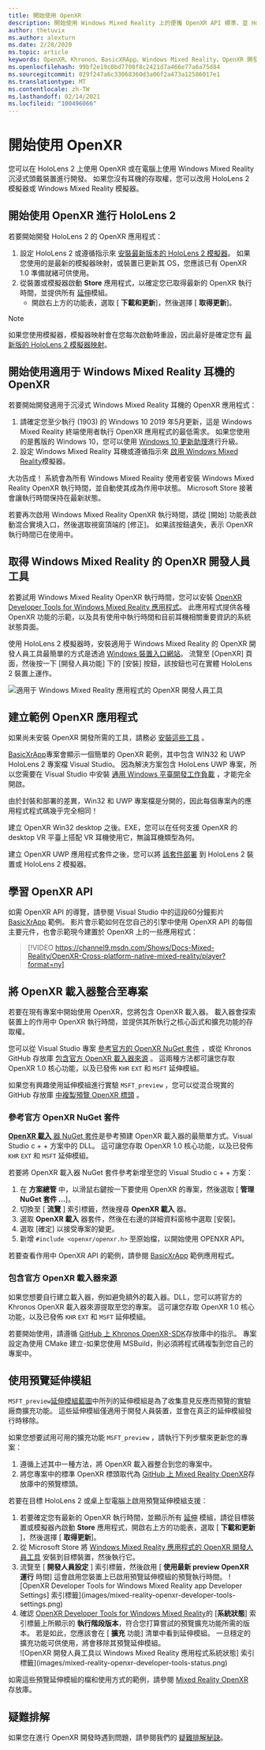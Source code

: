 ```yaml
---
title: 開始使用 OpenXR
description: 開始使用 Windows Mixed Reality 上的便攜 OpenXR API 標準，並 HoloLens 2 耳機。
author: thetuvix
ms.author: alexturn
ms.date: 2/28/2020
ms.topic: article
keywords: OpenXR、Khronos、BasicXRApp、Windows Mixed Reality、OpenXR 開發人員工具、DirectX、原生、原生應用程式、自訂引擎、中介軟體、使用者入門、101、預覽延伸模組、OpenXR 執行階段版本、系統狀態
ms.openlocfilehash: 99bf2e19c0bd7708f8c2421d7a466e77a6a75d84
ms.sourcegitcommit: 029f247a6c33068360d3a06f2a473a12586017e1
ms.translationtype: MT
ms.contentlocale: zh-TW
ms.lasthandoff: 02/14/2021
ms.locfileid: "100496066"
---
```

# <a name="getting-started-with-openxr"></a>開始使用 OpenXR

您可以在 HoloLens 2 上使用 OpenXR 或在電腦上使用 Windows Mixed Reality 沉浸式頭戴裝置進行開發。  如果您沒有耳機的存取權，您可以改用 HoloLens 2 模擬器或 Windows Mixed Reality 模擬器。

## <a name="getting-started-with-openxr-for-hololens-2"></a>開始使用 OpenXR 進行 HoloLens 2

若要開始開發 HoloLens 2 的 OpenXR 應用程式：

1. 設定 HoloLens 2 或遵循指示來 [安裝最新版本的 HoloLens 2 模擬器](../platform-capabilities-and-apis/using-the-hololens-emulator.md)。 如果您使用的是最新的模擬器映射，或裝置已更新其 OS，您應該已有 OpenXR 1.0 準備就緒可供使用。
2. 從裝置或模擬器啟動 **Store** 應用程式，以確定您已取得最新的 OpenXR 執行時間，並提供所有 [延伸](openxr.md#roadmap)模組。
    * 開啟右上方的功能表，選取 [ **下載和更新**]，然後選擇 [ **取得更新**]。  

> [!NOTE]
> 如果您使用模擬器，模擬器映射會在您每次啟動時重設，因此最好是確定您有 [最新版的 HoloLens 2 模擬器映射](../platform-capabilities-and-apis/using-the-hololens-emulator.md)。

## <a name="getting-started-with-openxr-for-windows-mixed-reality-headsets"></a>開始使用適用于 Windows Mixed Reality 耳機的 OpenXR

若要開始開發適用于沉浸式 Windows Mixed Reality 耳機的 OpenXR 應用程式：

1. 請確定您至少執行 (1903) 的 Windows 10 2019 年5月更新，這是 Windows Mixed Reality 終端使用者執行 OpenXR 應用程式的最低需求。  如果您使用的是舊版的 Windows 10，您可以使用 <a href="https://www.microsoft.com/software-download/windows10" target="_blank">Windows 10 更新助理</a>進行升級。
2. 設定 Windows Mixed Reality 耳機或遵循指示來 [啟用 Windows Mixed Reality](../platform-capabilities-and-apis/using-the-windows-mixed-reality-simulator.md)模擬器。

大功告成！  系統會為所有 Windows Mixed Reality 使用者安裝 Windows Mixed Reality OpenXR 執行時間，並自動使其成為作用中狀態。  Microsoft Store 接著會讓執行時間保持在最新狀態。

若要再次啟用 Windows Mixed Reality OpenXR 執行時間，請從 [開始] 功能表啟動混合實境入口，然後選取視窗頂端的 [修正]。  如果該按鈕遺失，表示 OpenXR 執行時間已在使用中。<br>

## <a name="getting-the-openxr-developer-tools-for-windows-mixed-reality"></a>取得 Windows Mixed Reality 的 OpenXR 開發人員工具

若要試用 Windows Mixed Reality OpenXR 執行時間，您可以安裝 <a href="https://www.microsoft.com/store/productId/9n5cvvl23qbt" target="_blank">OpenXR Developer Tools for Windows Mixed Reality 應用程式</a>。  此應用程式提供各種 OpenXR 功能的示範，以及具有使用中執行時間和目前耳機相關重要資訊的系統狀態頁面。

使用 HoloLens 2 模擬器時，安裝適用于 Windows Mixed Reality 的 OpenXR 開發人員工具最簡單的方式是透過 [Windows 裝置入口網站](../platform-capabilities-and-apis/using-the-windows-device-portal.md)。 流覽至 [OpenXR] 頁面，然後按一下 [開發人員功能] 下的 [安裝] 按鈕，該按鈕也可在實體 HoloLens 2 裝置上運作。

![適用于 Windows Mixed Reality 應用程式的 OpenXR 開發人員工具](images/mixed-reality-openxr-developer-tools.png)

## <a name="building-a-sample-openxr-app"></a>建立範例 OpenXR 應用程式

如果尚未安裝 OpenXR 開發所需的工具，請務必 [安裝這些工具](../install-the-tools.md) 。

<a href="https://github.com/microsoft/OpenXR-MixedReality/tree/master/samples/BasicXrApp" target="_blank">BasicXrApp</a>專案會顯示一個簡單的 OpenXR 範例，其中包含 WIN32 和 UWP HoloLens 2 專案檔 Visual Studio。 因為解決方案包含 HoloLens UWP 專案，所以您需要在 Visual Studio 中安裝 [通用 Windows 平臺開發工作負載](../install-the-tools.md#installation-checklist) ，才能完全開啟。

由於封裝和部署的差異，Win32 和 UWP 專案檔是分開的，因此每個專案內的應用程式程式碼幾乎完全相同！

建立 OpenXR Win32 desktop 之後。EXE，您可以在任何支援 OpenXR 的 desktop VR 平臺上搭配 VR 耳機使用它，無論耳機類型為何。

建立 OpenXR UWP 應用程式套件之後，您可以將 [該套件部署](../platform-capabilities-and-apis/using-visual-studio.md) 到 HoloLens 2 裝置或 HoloLens 2 模擬器。

## <a name="learning-the-openxr-api"></a>學習 OpenXR API

如需 OpenXR API 的導覽，請參閱 Visual Studio 中的這段60分鐘影片 <a href="https://github.com/microsoft/OpenXR-MixedReality/tree/master/samples/BasicXrApp" target="_blank">BasicXrApp</a> 範例。  影片會示範如何在您自己的引擎中使用 OpenXR API 的每個主要元件，也會示範現今建置於 OpenXR 上的一些應用程式：

>[!VIDEO https://channel9.msdn.com/Shows/Docs-Mixed-Reality/OpenXR-Cross-platform-native-mixed-reality/player?format=ny]

## <a name="integrate-the-openxr-loader-into-a-project"></a>將 OpenXR 載入器整合至專案

若要在現有專案中開始使用 OpenXR，您將包含 OpenXR 載入器。  載入器會探索裝置上的作用中 OpenXR 執行時間，並提供其所執行之核心函式和擴充功能的存取權。

您可以從 Visual Studio 專案 [參考官方的 OpenXR NuGet 套件](#reference-official-openxr-nuget-package) ，或從 Khronos GitHub 存放庫 [包含官方 OpenXR 載入器來源](#include-official-openxr-loader-source) 。  這兩種方法都可讓您存取 OpenXR 1.0 核心功能，以及已發佈 `KHR` `EXT` 和 `MSFT` 延伸模組。

如果您有興趣使用延伸模組進行實驗 `MSFT_preview` ，您可以從混合現實的 GitHub 存放庫 [中複製預覽 OpenXR 標頭](#using-preview-extensions) 。

### <a name="reference-official-openxr-nuget-package"></a>參考官方 OpenXR NuGet 套件

<a href="https://www.nuget.org/packages/OpenXR.Loader/" target="_blank"> **OpenXR 載入** 器 NuGet 套件</a>是參考預建 OpenXR 載入器的最簡單方式。Visual Studio c + + 方案中的 DLL。  這可讓您存取 OpenXR 1.0 核心功能，以及已發佈 `KHR` `EXT` 和 `MSFT` 延伸模組。

若要將 OpenXR 載入器 NuGet 套件參考新增至您的 Visual Studio c + + 方案：
1. 在 **方案總管** 中，以滑鼠右鍵按一下要使用 OpenXR 的專案，然後選取 [ **管理 NuGet 套件 ...**]。
2. 切換至 [ **流覽** ] 索引標籤，然後搜尋 **OpenXR 載入** 器。
3. 選取 **OpenXR 載入** 器套件，然後在右邊的詳細資料窗格中選取 [安裝]。
4. 選取 [確定] 以接受專案的變更。
5. 新增 `#include <openxr/openxr.h>` 至原始檔，以開始使用 OPENXR API。

若要查看作用中 OpenXR API 的範例，請參閱 <a href="https://github.com/microsoft/OpenXR-MixedReality/tree/master/samples/BasicXrApp" target="_blank">BasicXrApp</a> 範例應用程式。

### <a name="include-official-openxr-loader-source"></a>包含官方 OpenXR 載入器來源

如果您想要自行建立載入器，例如避免額外的載入器。DLL，您可以將官方的 Khronos OpenXR 載入器來源提取至您的專案。  這可讓您存取 OpenXR 1.0 核心功能，以及已發佈 `KHR` `EXT` 和 `MSFT` 延伸模組。

若要開始使用，請遵循 <a href="https://github.com/KhronosGroup/OpenXR-SDK" target="_blank">GitHub 上 Khronos OpenXR-SDK</a>存放庫中的指示。  專案設定為使用 CMake 建立-如果您使用 MSBuild，則必須將程式碼複製到您自己的專案中。

## <a name="using-preview-extensions"></a>使用預覽延伸模組

`MSFT_preview`[延伸模組藍圖](openxr.md#roadmap)中所列的延伸模組是為了收集意見反應而預覽的實驗廠商擴充功能。  這些延伸模組僅適用于開發人員裝置，並會在真正的延伸模組發行時移除。

如果您想要試用可用的擴充功能 `MSFT_preview` ，請執行下列步驟來更新您的專案：
1. 遵循上述其中一種方法，將 OpenXR 載入器整合到您的專案中。
2. 將您專案中的標準 OpenXR 標頭取代為 <a href="https://github.com/microsoft/OpenXR-MixedReality/tree/master/openxr_preview/include/openxr" target="_blank">GitHub 上 Mixed Reality OpenXR</a>存放庫中的預覽標頭。

若要在目標 HoloLens 2 或桌上型電腦上啟用預覽延伸模組支援：
  1. 若要確定您有最新的 OpenXR 執行時間，並顯示所有 [延伸](openxr.md#roadmap) 模組，請從目標裝置或模擬器內啟動 **Store** 應用程式，開啟右上方的功能表，選取 [ **下載和更新** ]，然後選擇 [ **取得更新**]。
  2. 從 Microsoft Store 將 <a href="https://www.microsoft.com/store/productId/9n5cvvl23qbt" target="_blank">Windows Mixed Reality 應用程式的 OpenXR 開發人員工具</a> 安裝到目標裝置，然後執行它。
  3. 流覽至 [ **開發人員設定** ] 索引標籤，然後啟用 [ **使用最新 preview OpenXR 運行** 時間]  這會啟用您裝置上已啟用預覽延伸模組的預覽執行時間。
     ![OpenXR Developer Tools for Windows Mixed Reality app Developer Settings] 索引標籤](images/mixed-reality-openxr-developer-tools-settings.png)
  4. 確認 [OpenXR Developer Tools for Windows Mixed Reality](openxr-getting-started.md#getting-the-openxr-developer-tools-for-windows-mixed-reality)的 [**系統狀態**] 索引標籤上所顯示的 **執行階段版本**，符合您打算嘗試的預覽擴充功能所需的版本。  若是如此，您應該會在 [ **擴充** 功能] 清單中看到延伸模組。  一旦穩定的擴充功能可供使用，將會移除其預覽延伸模組。<br />
     ![OpenXR 開發人員工具以 Windows Mixed Reality 應用程式系統狀態] 索引標籤](images/mixed-reality-openxr-developer-tools-status.png)

如需這些預覽延伸模組的檔和使用方式的範例，請參閱 <a href="https://github.com/microsoft/OpenXR-MixedReality#openxr-preview-extensions" target="_blank">Mixed Reality OpenXR</a> 存放庫。

## <a name="troubleshooting"></a>疑難排解

如果您在進行 OpenXR 開發時遇到問題，請參閱我們的 [疑難排解秘訣](openxr-troubleshooting.md)。